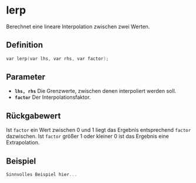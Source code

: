 # lerp
Berechnet eine lineare Interpolation zwischen zwei Werten.

## Definition
```c
var lerp(var lhs, var rhs, var factor);
```

## Parameter
- **`lhs, rhs`**
  Die Grenzwerte, zwischen denen interpoliert werden soll.
- **`factor`**
  Der Interpolationsfaktor.

## Rückgabewert
Ist `factor` ein Wert zwischen 0 und 1 liegt das Ergebnis entsprechend `factor` dazwischen. Ist `factor` größer 1 oder kleiner 0 ist das Ergebnis eine Extrapolation.

## Beispiel
```c
Sinnvolles Beispiel hier...
```
